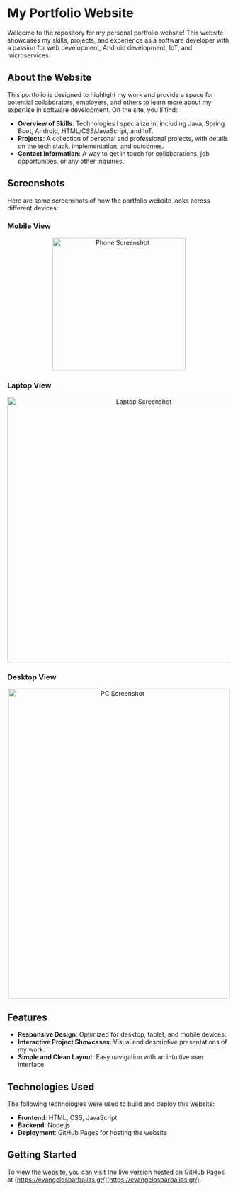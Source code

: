 # My Portfolio Website

Welcome to the repository for my personal portfolio website! This website showcases my skills, projects, and experience as a software developer with a passion for web development, Android development, IoT, and microservices.

## About the Website

This portfolio is designed to highlight my work and provide a space for potential collaborators, employers, and others to learn more about my expertise in software development. On the site, you'll find:

- **Overview of Skills**: Technologies I specialize in, including Java, Spring Boot, Android, HTML/CSS/JavaScript, and IoT.
- **Projects**: A collection of personal and professional projects, with details on the tech stack, implementation, and outcomes.
- **Contact Information**: A way to get in touch for collaborations, job opportunities, or any other inquiries.

## Screenshots

Here are some screenshots of how the portfolio website looks across different devices:

### Mobile View
<p align="center">
  <img src="https://github.com/user-attachments/assets/cd9a4f57-ce95-4002-93ff-3b9f3db1aad7"
 alt="Phone Screenshot" width="300">
</p>

### Laptop View
<p align="center">
  <img src="https://github.com/user-attachments/assets/d8792bf5-97de-45cc-98dd-d1621f766474" alt="Laptop Screenshot" width="600">
</p>

### Desktop View
<p align="center">
  <img src="https://github.com/user-attachments/assets/cde9a6a5-26ac-44e4-a9c9-fd6b9653d46c" alt="PC Screenshot" width="500" height="700">
</p>

## Features

- **Responsive Design**: Optimized for desktop, tablet, and mobile devices.
- **Interactive Project Showcases**: Visual and descriptive presentations of my work.
- **Simple and Clean Layout**: Easy navigation with an intuitive user interface.

## Technologies Used

The following technologies were used to build and deploy this website:

- **Frontend**: HTML, CSS, JavaScript
- **Backend**: Node.js
- **Deployment**: GitHub Pages for hosting the website

## Getting Started

To view the website, you can visit the live version hosted on GitHub Pages at [https://evangelosbarbalias.gr/](https://evangelosbarbalias.gr/).
